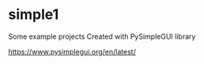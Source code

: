 # simple1

Some example projects Created with PySimpleGUI library

https://www.pysimplegui.org/en/latest/
